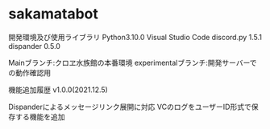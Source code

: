 # sakamatabot

開発環境及び使用ライブラリ
Python3.10.0
Visual Studio Code 
discord.py 1.5.1
dispander 0.5.0

Mainブランチ:クロヱ水族館の本番環境
experimentalブランチ:開発サーバーでの動作確認用


機能追加履歴
v1.0.0(2021.12.5)

Dispanderによるメッセージリンク展開に対応
VCのログをユーザーID形式で保存する機能を追加
